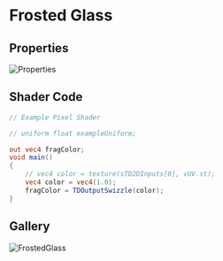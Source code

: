 # Frosted Glass

## Properties
![Properties](https://user-images.githubusercontent.com/21966381/115397744-63fbd100-a221-11eb-8916-9830be5ecc6c.JPG)

## Shader Code

```glsl
// Example Pixel Shader

// uniform float exampleUniform;

out vec4 fragColor;
void main()
{
	// vec4 color = texture(sTD2DInputs[0], vUV.st);
	vec4 color = vec4(1.0);
	fragColor = TDOutputSwizzle(color);
}
```

## Gallery

![FrostedGlass](https://user-images.githubusercontent.com/21966381/115664743-30ce5480-a37d-11eb-8483-4ea7755edabb.jpg)

